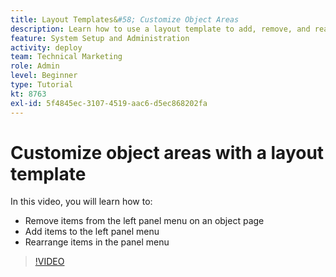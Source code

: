 ```yaml
---
title: Layout Templates&#58; Customize Object Areas
description: Learn how to use a layout template to add, remove, and rearrange items in the left panel menu in [!DNL Adobe Workfront].
feature: System Setup and Administration
activity: deploy
team: Technical Marketing
role: Admin
level: Beginner
type: Tutorial
kt: 8763
exl-id: 5f4845ec-3107-4519-aac6-d5ec868202fa
---
```

# Customize object areas with a layout template

In this video, you will learn how to:

* Remove items from the left panel menu on an object page
* Add items to the left panel menu
* Rearrange items in the panel menu

>[!VIDEO](https://video.tv.adobe.com/v/335075/?quality=12)
